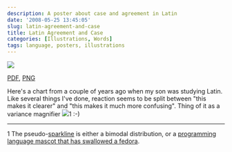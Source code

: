 ```yaml
---
description: A poster about case and agreement in Latin
date: '2008-05-25 13:45:05'
slug: latin-agreement-and-case
title: Latin Agreement and Case
categories: [Illustrations, Words]
tags: language, posters, illustrations
---
```


[![]({{site.image_url}}/2008/latin%20agreement.png)]({{site.image_url}}/2008/latin%20agreement.png)

[PDF]({{site.image_url}}/2008/latin%20agreement.pdf), [PNG]({{site.image_url}}/2008/latin%20agreement.png)

Here's a chart from a couple of years ago when my son was studying Latin.  Like several things I've done, reaction seems to be split between "this makes it clearer" and "this makes it much more confusing".  Thing of it as a variance magnifier ![]({{site.image_url}}/2008/bimodal.png)1 :-)

---

1 The pseudo-[sparkline](http://en.wikipedia.org/wiki/Sparkline) is either a bimodal distribution, or a [programming language mascot that has swallowed a fedora](http://en.wikipedia.org/wiki/The_Little_Prince).
